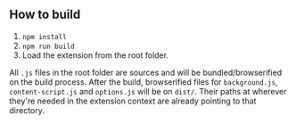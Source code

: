 How to build
------------

  1. `npm install`
  2. `npm run build`
  3. Load the extension from the root folder.

All `.js` files in the root folder are sources and will be bundled/browserified on the build process. After the build, browserified files for `background.js`, `content-script.js` and `options.js` will be on `dist/`. Their paths at wherever they're needed in the extension context are already pointing to that directory.
